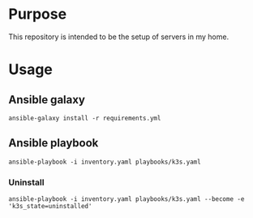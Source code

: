 # Purpose
This repository is intended to be the setup of servers in my home.

# Usage

## Ansible galaxy
    ansible-galaxy install -r requirements.yml

## Ansible playbook
    ansible-playbook -i inventory.yaml playbooks/k3s.yaml

### Uninstall
    ansible-playbook -i inventory.yaml playbooks/k3s.yaml --become -e 'k3s_state=uninstalled'